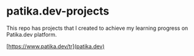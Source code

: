 # patika.dev-projects
This repo has projects that I created to achieve my learning progress on Patika.dev platform.

[https://www.patika.dev/tr](patika.dev)
